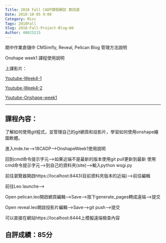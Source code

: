 ```yaml
---
Title: 2018 Fall CADP課程網誌 第四週
Date: 2018-10-05 9:00
Category: Misc
Tags: 2018Fall
Slug: 2018-Fall-Project-Blog-W4
Author: 40623115
---
```


期中作業倉儲中 CMSimfly, Reveal, Pelican Blog 管理方法說明

Onshape week1 課程使用說明

<!-- PELICAN_END_SUMMARY -->


上課影片：

[Youtube-Week4-1](https://www.youtube.com/watch?v=nMU9bYx0vPc)

[Youtube-Week4-2](https://www.youtube.com/watch?v=UdYcuRKS6o4)

[Youtube-Onshape-week1](https://www.youtube.com/watch?v=UdYcuRKS6o4&t=5s)

----

課程內容：
----
了解如何使用git程式，並管理自己的git網頁和投影片，學習如何使用onshape繪圖軟體。

進入mde.tw-->18CADP-->OnshapeWeek1使用說明

回到cmd命令提示字元-->如果近端不是最新的版本使用git pull更新到最新
使用cmd命令提示字元-->到自己的資料夾(site)-->輸入python wsgi.py

前往瀏覽器開啟https://localhost:8443(目前資料夾版本的近端)-->前往編輯

前往Leo launche-->

Open pelican.leo開啟網頁編輯-->Save-->按下generate_pages轉成遠端-->提交

Open reveal.leo開啟投影片編輯-->Save-->git push-->提交

可以直接在網站https://localhost:8444上模擬遠端檢查內容

自評成績：85分
----




